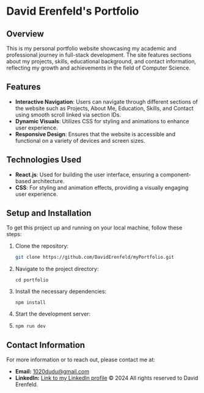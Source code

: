 # David Erenfeld's Portfolio

## Overview

This is my personal portfolio website showcasing my academic and professional journey in full-stack development. The site features sections about my projects, skills, educational background, and contact information, reflecting my growth and achievements in the field of Computer Science.

## Features

- **Interactive Navigation**: Users can navigate through different sections of the website such as Projects, About Me, Education, Skills, and Contact using smooth scroll linked via section IDs.
- **Dynamic Visuals**: Utilizes CSS for styling and animations to enhance user experience.
- **Responsive Design**: Ensures that the website is accessible and functional on a variety of devices and screen sizes.

## Technologies Used

- **React.js**: Used for building the user interface, ensuring a component-based architecture.
- **CSS**: For styling and animation effects, providing a visually engaging user experience.

## Setup and Installation

To get this project up and running on your local machine, follow these steps:

1. Clone the repository:
   ```bash
   git clone https://github.com/DavidErenfeld/myPortfolio.git
   ```
2. Navigate to the project directory:

   ```
   cd portfolio
   ```

3. Install the necessary dependencies:
   ```
   npm install
   ```
4. Start the development server:
5. ```
   npm run dev
   ```

## Contact Information

For more information or to reach out, please contact me at:

- **Email:** 1020dudu@gmail.com
- **LinkedIn:** [Link to my LinkedIn profile](https://www.linkedin.com/in/david-erenfeld?utm_source=share&utm_campaign=share_via&utm_content=profile&utm_medium=android_app)
  © 2024 All rights reserved to David Erenfeld.
